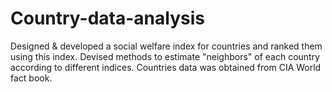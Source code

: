 # Country-data-analysis

Designed & developed a social welfare index for countries and ranked them using this index. 
Devised methods to estimate "neighbors" of each country according to different indices.
Countries data was obtained from CIA World fact book.

